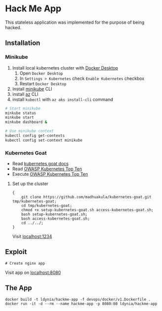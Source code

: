 # Hack Me App

This stateless application was implemented for the purpose of being hacked.

## Installation

### Minikube

1. Install local kubernetes cluster with [Docker Desktop](https://www.docker.com/products/docker-desktop/)
    1. Open `Docker Desktop`
    1. In `Settings > Kubernetes` check `Enable Kubernetes` checkbox
    1. Restart `Docker Desktop`
1. Install [minikube](https://minikube.sigs.k8s.io/docs/start/) CLI
1. install [az](https://learn.microsoft.com/en-us/cli/azure/install-azure-cli) CLI
1. install `kubectl` with `az aks install-cli` command

```bash
# Start minikube
minkube status
minkube start
minkube dashboard &

# Use minikube context
kubectl config get-contexts
kubectl config set-context minikube
```

### Kubernetes Goat

- Read [kubernetes goat docs](https://madhuakula.com/kubernetes-goat/docs/)
- Read [OWASP Kubernetes Top Ten](https://owasp.org/www-project-kubernetes-top-ten/)
- Execute [OWASP Kubernetes Top Ten](https://madhuakula.com/kubernetes-goat/docs/owasp-kubernetes-top-ten)

1. Set up the cluster

    ```shell
    {
        git clone https://github.com/madhuakula/kubernetes-goat.git tmp/kubernetes-goat;
        cd tmp/kubernetes-goat;
        chmod +x setup-kubernetes-goat.sh access-kubernetes-goat.sh;
        bash setup-kubernetes-goat.sh;
        bash access-kubernetes-goat.sh;
        cd ../../;
    }
    ```
    Visit [localhost:1234](http://localhost:1234)

## Exploit

```shell
# Create nginx app
````

Visit app on [localhost:8080](http://localhost:8080)

## The App

```shell
docker build -t ldynia/hackme-app -f devops/docker/v1.Dockerfile .
docker run -it -d --rm --name hackme-app -p 8080:80 ldynia/hackme-app
```